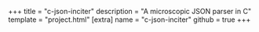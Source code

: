 +++
title = "c-json-inciter"
description = "A microscopic JSON parser in C"
template = "project.html"
[extra]
name = "c-json-inciter"
github = true
+++
